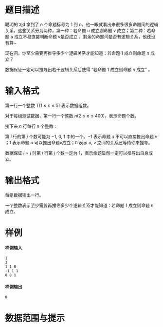 
# 题目描述

聪明的 zjd 拿到了 $n$ 个命题标号为 $1$ 到 $n$，他一眼就看出来很多很多命题间的逻辑关系，这些关系分为两种，第一种：若命题 $u$ 成立则命题 $v$ 成立；第二种：若命题 $u$ 成立不易直接判断命题 $v$是否成立 。剩余的命题间是否有逻辑关系，他还没有算~

现在问，你至少需要再推导多少个逻辑关系才能知道：若命题 $1$ 成立则命题 $n$ 成立？

数据保证一定可以推导出若干逻辑关系后使得 “若命题 $1$ 成立则命题 $n$ 成立” 。

# 输入格式

第一行一个整数 $T(1\leq n\leq 5)$ 表示数据组数。

对于每组测试数据，第一行一个整数 $n(2\leq n\leq 400)$，表示命题个数。

接下来 $n$ 行每行 $n$ 个整数：

第 $i$ 行的第 $j$ 个数可能为 $-1,\ 0,\ 1$ 中的一个。$-1$ 表示命题 $u$ 不可以直接推出命题 $v$ ；$1$ 表示命题 $u$ 可以推出命题$v$成立；$0$ 表示 $u,\ v$ 之间的关系还等待你来推导。

数据保证 $i=j$ 时第 $i$ 行第 $j$ 个数一定为 $1$，表示命题显然一定可以推导出自身成立。


# 输出格式

每组数据输出一行。

一个整数表示至少需要再推导多少个逻辑关系才能知道：若命题 $1$ 成立则命题 $n$ 成立。

# 样例

#### 样例输入

```plain
1
3
1 1 0
-1 1 1
0 0 1
```

#### 样例输出

```plain
0
```

# 数据范围与提示



